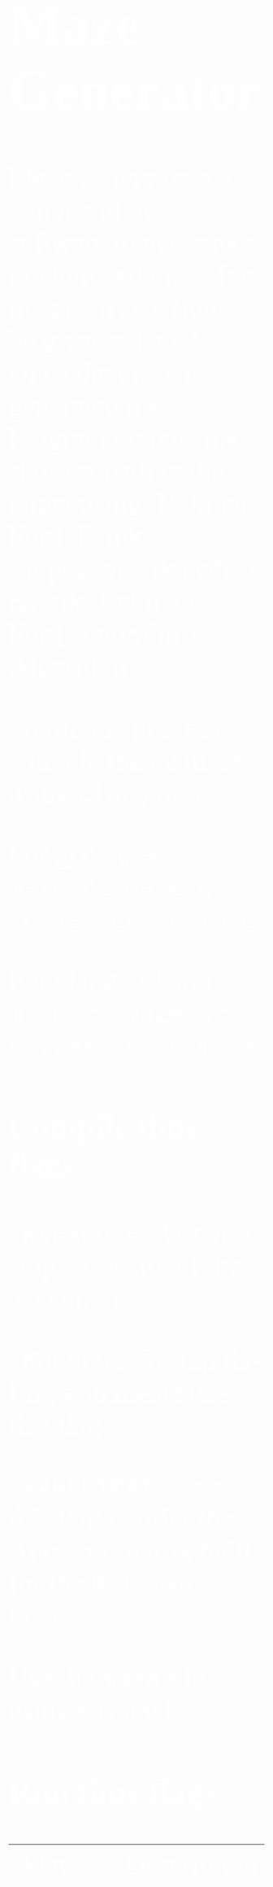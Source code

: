 
<span style="color:#fff; font-family: 'Bebas Neue'; font-size: 4em;">
<h1> Maze Generator</h1>
Maze generator is a command line software to generate a randomized maze for the given size (must be greater than 2. Once the maze is generated the Program outputs the shortest path to the target using `Bellman-Ford` [Link](https://en.wikipedia.org/wiki/Bellman–Ford_algorithm) Algorithm.

To run the program compile the main.cc using `clang` or `gcc`

For gcc : `g++ main.cc maze.cc solver.cc -o maze`

For clang : `clang++ main,cc maze.cc solver.cc -o maze`

<h3> Compile time flags</h3>

`-NVERBOSE` : Use it to stop verbosity of the execution.

`-NDEBUG` : To stop the Log statements use this flag.

`-PARENTMAT` :  Use this flag to print the Ancestor matrix built for the `Bellman-Ford`


Use the `maze` file using terminal.

<h3> Run time flags</h3>
<table>
<tr>
<td>Flag</td>
<td>Description</td>
<td>Example</td>
</tr>
<tr>
<td>`--size` or `-s`</td>
<td>set the size of maze</td>
<td>
Example: `./main --size 25`.
It will generate the 25x25 maze
</td>
</tr>
<tr>
<td>`--mode` or `-m`</td>
<td>`0` to print the path only. `1` to show the whole matrix</td>
<td>
Example: `./main --mode 0`.
</td>
</tr>
<tr>
<td>`--algo` or `-a`</td>
<td>`1` for Bellman Ford.  Others yet to implement</td>
<td>
Example: `./main -a 1`.
</td>
</tr>
</tr>
<tr>
<td>`--target` or `-t`</td>
<td>Set the target in the maze</td>
<td>
Example: ```./main -t 10 10```. Sets the target at `maze[10][10]`
</td>
</tr>
<table>

<h1> Screen Shots </h1>

![img1](mazeGenerator/img/Screenshot_20230916_142428.png]

![img2](mazeGenerator/img/Screenshot_20230916_1424252.png]

![img1](./img/Screenshot_20230916_142428.png)

![img2](./img/Screenshot_20230916_142452.png)
</span>
